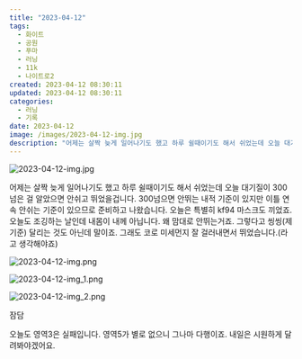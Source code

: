 ```yaml
---
title: "2023-04-12"
tags:
  - 화이트
  - 공원
  - 푸마
  - 러닝
  - 11k
  - 나이트로2
created: 2023-04-12 08:30:11
updated: 2023-04-12 08:30:11
categories:
  - 러닝
  - 기록
date: 2023-04-12
image: /images/2023-04-12-img.jpg
description: "어제는 살짝 늦게 일어나기도 했고 하루 쉴때이기도 해서 쉬었는데 오늘 대기질이 300 넘은 걸 알았으면 안쉬고 뛰었을겁니다. 300넘으면 안뛰는 내적 기준이 있지만 이틀 연속 안쉬는 기준이 있으므로 준비하고 나왔습니다. 오늘은 특별히 kf94 마스크도 끼었죠. 오늘도 조깅하는 날인데 내"
---
```


![2023-04-12-img.jpg](/images/2023-04-12-img.jpg)
 
 

어제는 살짝 늦게 일어나기도 했고 하루 쉴때이기도 해서 쉬었는데 오늘 대기질이 300 넘은 걸 알았으면 안쉬고 뛰었을겁니다. 
300넘으면 안뛰는 내적 기준이 있지만 이틀 연속 안쉬는 기준이 있으므로 준비하고 나왔습니다. 오늘은 특별히 kf94 마스크도 끼었죠. 
오늘도 조깅하는 날인데 내몸이 내께 아닙니다. 왜 맘대로 안뛰는거죠. 그렇다고 씽씽(제기준) 달리는 것도 아닌데 말이죠. 그래도 코로 미세먼지 잘 걸러내면서 뛰었습니다.(라고 생각해야죠)

 
 ![2023-04-12-img.png](/images/2023-04-12-img.png)
 
 

 
 ![2023-04-12-img_1.png](/images/2023-04-12-img_1.png)
 
 

 
 ![2023-04-12-img_2.png](/images/2023-04-12-img_2.png)
 
 

잠담

오늘도 영역3은 실패입니다. 영역5가 별로 없으니 그나마 다행이죠.
내일은 시원하게 달려봐야겠어요.
